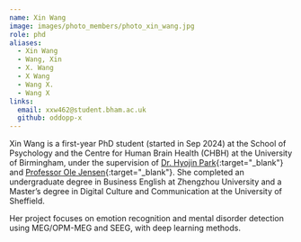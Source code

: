 ```yaml
---
name: Xin Wang
image: images/photo_members/photo_xin_wang.jpg
role: phd
aliases:
  - Xin Wang
  - Wang, Xin
  - X. Wang
  - X Wang
  - Wang X.
  - Wang X  
links:
  email: xxw462@student.bham.ac.uk
  github: oddopp-x
---
```


Xin Wang is a first-year PhD student (started in Sep 2024) at the School of Psychology and the Centre for Human Brain Health (CHBH) at the University of Birmingham, under the supervision of [Dr. Hyojin Park](/members/hyojin-park.html){:target="_blank"} and [Professor Ole Jensen](https://www.neuosc.com/olejensen){:target="_blank"}. She completed an undergraduate degree in Business English at Zhengzhou University and a Master’s degree in Digital Culture and Communication at the University of Sheffield.

Her project focuses on emotion recognition and mental disorder detection using MEG/OPM-MEG and SEEG, with deep learning methods.
